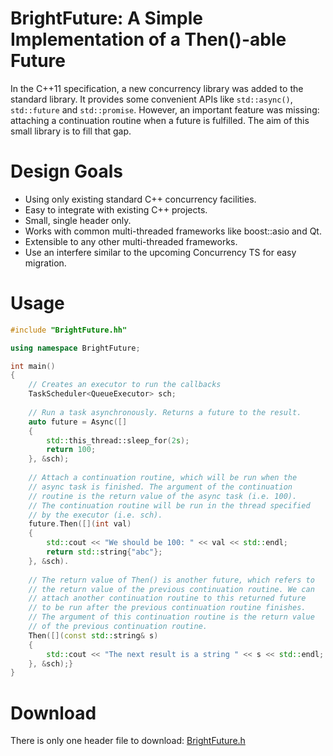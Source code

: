 # BrightFuture: A Simple Implementation of a Then()-able Future

In the C++11 specification, a new concurrency library was added to the
standard library. It provides some convenient APIs like `std::async()`,
`std::future` and `std::promise`. However, an important feature was missing:
attaching a continuation routine when a future is fulfilled. The aim of
this small library is to fill that gap.

# Design Goals

*   Using only existing standard C++ concurrency facilities.
*   Easy to integrate with existing C++ projects.
*   Small, single header only.
*   Works with common multi-threaded frameworks like boost::asio and Qt.
*   Extensible to any other multi-threaded frameworks.
*   Use an interfere similar to the upcoming Concurrency TS for easy
	migration.

# Usage

```C++
#include "BrightFuture.hh"

using namespace BrightFuture;

int main()
{
	// Creates an executor to run the callbacks
	TaskScheduler<QueueExecutor> sch;
	
	// Run a task asynchronously. Returns a future to the result.
	auto future = Async([]
	{
		std::this_thread::sleep_for(2s);
		return 100;
	}, &sch);
	
	// Attach a continuation routine, which will be run when the
	// async task is finished. The argument of the continuation
	// routine is the return value of the async task (i.e. 100).
	// The continuation routine will be run in the thread specified
	// by the executor (i.e. sch).
	future.Then([](int val)
	{
		std::cout << "We should be 100: " << val << std::endl;
		return std::string{"abc"};
	}, &sch).
	
	// The return value of Then() is another future, which refers to
	// the return value of the previous continuation routine. We can
	// attach another continuation routine to this returned future
	// to be run after the previous continuation routine finishes.
	// The argument of this continuation routine is the return value
	// of the previous continuation routine.
	Then([](const std::string& s)
	{
		std::cout << "The next result is a string " << s << std::endl;
	}, &sch);}
}
```

# Download

There is only one header file to download: [BrightFuture.h](BrightFuture.hh) 